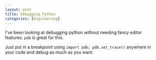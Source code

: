 ```yaml
---
layout: post
title: Debugging Python
categories: [Engineering]
---
```


I've been looking at debugging python without needing fancy editor features.
`pdb` is great for this.

Just put in a breakpoint using `import pdb; pdb.set_trace()` anywhere in your
code and debug as much as you want.
